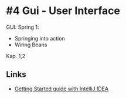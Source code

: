 # #4 Gui - User Interface

GUI: Spring 1:
-	Springing into action
-	Wiring Beans

Kap. 1,2

## Links
* [Getting Started guide with IntelliJ IDEA](https://spring.io/guides/gs/intellij-idea/)

